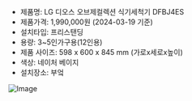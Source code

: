 - 제품명: LG 디오스 오브제컬렉션 식기세척기 DFBJ4ES 
- 제품가격:  1,990,000원 (2024-03-19 기준)
- 설치타입: 프리스탠딩 
- 용량:  3~5인가구용(12인용)
- 제품 사이즈: 598 x 600 x 845 mm (가로x세로x높이)
- 색상: 네이처 베이지
- 설치장소: 부엌

![Image](https://github.com/users/wldhks1959/projects/3/assets/124333357/9b6427f5-365a-49b0-97d3-964118fee912)
